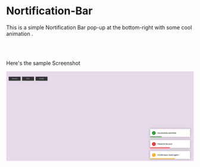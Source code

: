 # Nortification-Bar
<p> This is a simple Nortification Bar pop-up at the bottom-right with some cool animation .</p> <br> <br>
<p> Here's the sample Screenshot </p>
<img src = "https://github.com/sudeepbogati7/Nortification-Bar/blob/master/Images/screenshot.png">
